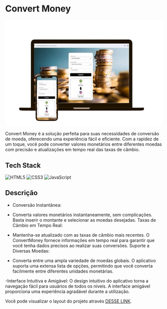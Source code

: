 <h1> Convert Money </h1>

<img alt="HTML5" src= "./assets/work.png">

Convert Money é a solução perfeita para suas necessidades de conversão de moeda, oferecendo uma experiência fácil e eficiente. Com a rapidez de um toque, você pode converter valores monetários entre diferentes moedas com precisão e atualizações em tempo real das taxas de câmbio.

<h2> Tech Stack </h2>

<div align="left">
<img alt="HTML5" src="https://img.shields.io/badge/html5-%23E34F26.svg?style=for-the-badge&logo=html5&logoColor=white"/>
<img alt="CSS3" src="https://img.shields.io/badge/css3-%231572B6.svg?style=for-the-badge&logo=css3&logoColor=white"/> 
<img alt="JavaScript" src="https://img.shields.io/badge/javascript-%23323330.svg?style=for-the-badge&logo=javascript&logoColor=%23F7DF1E"/>
</div>

<h2> Descrição </h2>

- Conversão Instantânea:

- Converta valores monetários instantaneamente, sem complicações. Basta inserir o montante e selecionar as moedas desejadas.
Taxas de Câmbio em Tempo Real:

- Mantenha-se atualizado com as taxas de câmbio mais recentes. O ConvertMoney fornece informações em tempo real para garantir que você tenha dados precisos ao realizar suas conversões.
Suporte a Diversas Moedas:

- Converta entre uma ampla variedade de moedas globais. O aplicativo suporta uma extensa lista de opções, permitindo que você converta facilmente entre diferentes unidades monetárias.

-Interface Intuitiva e Amigável:
O design intuitivo do aplicativo torna a navegação fácil para usuários de todos os níveis. A interface amigável proporciona uma experiência agradável durante a utilização.


Você pode visualizar o layout do projeto através [DESSE LINK]( https://williamnani.github.io/Convert-money/).

